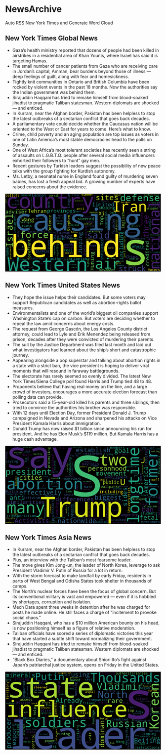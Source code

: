 # NewsArchive
Auto RSS New York Times and Generate Word Cloud

## New York Times Global News
* Gaza’s health ministry reported that dozens of people had been killed in airstrikes in a residential area of Khan Younis, where Israel has said it is targeting Hamas.
* The small number of cancer patients from Gaza who are receiving care in Jordan’s capital, Amman, bear burdens beyond those of illness — deep feelings of guilt, along with fear and homesickness.
* Tightly knit communities in Ontario and British Columbia have been rocked by violent events in the past 18 months. Now the authorities say the Indian government was behind them.
* Sirajuddin Haqqani has tried to remake himself from blood-soaked jihadist to pragmatic Taliban statesman. Western diplomats are shocked — and enticed.
* In Kurram, near the Afghan border, Pakistan has been helpless to stop the latest outbreaks of a sectarian conflict that goes back decades.
* A parliamentary vote could decide whether the Caucasus nation will be oriented to the West or East for years to come. Here’s what to know.
* Crime, child poverty and an aging population are top issues as voters in one of Latin America’s most stable democracies head to the polls on Sunday.
* One of West Africa’s most tolerant societies has recently seen a string of assaults on L.G.B.T.Q. people after several social media influencers exhorted their followers to “hunt” gay men.
* Recent gestures by Turkish leaders suggest the possibility of new peace talks with the group fighting for Kurdish autonomy.
* Ms. Letby, a neonatal nurse in England found guilty of murdering seven babies, has lost a fresh appeal bid. A growing number of experts have raised concerns about the evidence.

![Global](./global.png)
## New York Times United States News
* They hope the issue helps their candidates. But some voters may support Republican candidates as well as abortion-rights ballot measures.
* Environmentalists and one of the world’s biggest oil companies support Washington State’s cap on carbon. But voters are deciding whether to repeal the law amid concerns about energy costs.
* The request from George Gascón, the Los Angeles County district attorney, could lead to Lyle and Erik Menendez being released from prison, decades after they were convicted of murdering their parents.
* The suit by the Justice Department was filed last month and laid out what investigators had learned about the ship’s short and catastrophic journey.
* Appearing alongside a pop superstar and talking about abortion rights in a state with a strict ban, the vice president is hoping to deliver viral moments that will resound in faraway battlegrounds.
* The electorate has rarely seemed so evenly divided. The latest New York Times/Siena College poll found Harris and Trump tied 48 to 48.
* Proponents believe that having real money on the line, and a large crowd of investors, encourages a more accurate election forecast than polling data can provide.
* Prosecutors said a 15-year-old killed his parents and three siblings, then tried to convince the authorities his brother was responsible.
* With 12 days until Election Day, former President Donald J. Trump campaigned in Nevada and Arizona and sharpened his attacks on Vice President Kamala Harris about immigration.
* Donald Trump has now raised $1 billion since announcing his run for president. And he has Elon Musk’s $119 million. But Kamala Harris has a huge cash advantage.

![US](./usnews.png)
## New York Times Asia News
* In Kurram, near the Afghan border, Pakistan has been helpless to stop the latest outbreaks of a sectarian conflict that goes back decades.
* Plus, an interview with the Taliban’s most fearsome leader.
* The move gives Kim Jong-un, the leader of North Korea, leverage to ask President Vladimir V. Putin of Russia for a lot in return.
* With the storm forecast to make landfall by early Friday, residents in parts of West Bengal and Odisha States took shelter in thousands of camps.
* The North’s nuclear forces have been the focus of global concern. But its conventional military is vast and empowered — even if it is hobbled by shortages, corruption and isolation.
* Mech Dara spent three weeks in detention after he was charged for posts he made online. He still faces a charge of “incitement to provoke social chaos.”
* Sirajuddin Haqqani, who has a $10 million American bounty on his head, is now positioning himself as a figure of relative moderation.
* Taliban officials have scored a series of diplomatic victories this year that have started a subtle shift toward normalizing their government.
* Sirajuddin Haqqani has tried to remake himself from blood-soaked jihadist to pragmatic Taliban statesman. Western diplomats are shocked — and enticed.
* “Black Box Diaries,” a documentary about Shiori Ito’s fight against Japan’s patriarchal justice system, opens on Friday in the United States.

![Asian](./asian.png)
